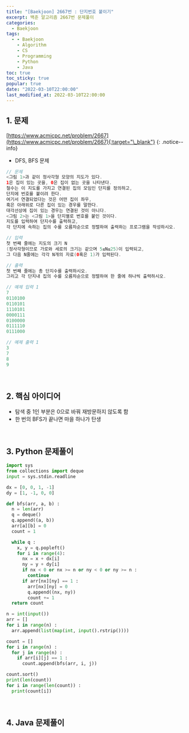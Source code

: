```yaml
---
title: "[Baekjoon] 2667번 : 단지번호 붙이기"
excerpt: 백준 알고리즘 2667번 문제풀이
categories:
  - Baekjoon
tags:
  - - Baekjoon
    - Algorithm
    - CS
    - Programming
    - Python
    - Java
toc: true
toc_sticky: true
popular: true
date: "2022-03-10T22:00:00"
last_modified_at: 2022-03-10T22:00:00
---
```


## 1. 문제

[https://www.acmicpc.net/problem/2667](https://www.acmicpc.net/problem/2667){:target="\_blank"}
{: .notice--info}

- DFS, BFS 문제

```java
// 문제
<그림 1>과 같이 정사각형 모양의 지도가 있다.
1은 집이 있는 곳을, 0은 집이 없는 곳을 나타낸다.
철수는 이 지도를 가지고 연결된 집의 모임인 단지를 정의하고,
단지에 번호를 붙이려 한다.
여기서 연결되었다는 것은 어떤 집이 좌우,
혹은 아래위로 다른 집이 있는 경우를 말한다.
대각선상에 집이 있는 경우는 연결된 것이 아니다.
<그림 2>는 <그림 1>을 단지별로 번호를 붙인 것이다.
지도를 입력하여 단지수를 출력하고,
각 단지에 속하는 집의 수를 오름차순으로 정렬하여 출력하는 프로그램을 작성하시오.

// 입력
첫 번째 줄에는 지도의 크기 N
(정사각형이므로 가로와 세로의 크기는 같으며 5≤N≤25)이 입력되고,
그 다음 N줄에는 각각 N개의 자료(0혹은 1)가 입력된다.

// 출력
첫 번째 줄에는 총 단지수를 출력하시오.
그리고 각 단지내 집의 수를 오름차순으로 정렬하여 한 줄에 하나씩 출력하시오.

// 예제 입력 1
7
0110100
0110101
1110101
0000111
0100000
0111110
0111000

// 예제 출력 1
3
7
8
9
```

<br>

## 2. 핵심 아이디어

- 탐색 중 1인 부분은 0으로 바꿔 재방문하지 않도록 함
- 한 번의 BFS가 끝나면 마을 하나가 탄생

<br>

## 3. Python 문제풀이

```python
import sys
from collections import deque
input = sys.stdin.readline

dx = [0, 0, 1, -1]
dy = [1, -1, 0, 0]

def bfs(arr, a, b) :
  n = len(arr)
  q = deque()
  q.append((a, b))
  arr[a][b] = 0
  count = 1

  while q :
    x, y = q.popleft()
    for i in range(4):
      nx = x + dx[i]
      ny = y + dy[i]
      if nx < 0 or nx >= n or ny < 0 or ny >= n :
        continue
      if arr[nx][ny] == 1 :
        arr[nx][ny] = 0
        q.append((nx, ny))
        count += 1
  return count

n = int(input())
arr = []
for i in range(n) :
  arr.append(list(map(int, input().rstrip())))

count = []
for i in range(n) :
  for j in range(n) :
    if arr[i][j] == 1 :
      count.append(bfs(arr, i, j))

count.sort()
print(len(count))
for i in range(len(count)) :
  print(count[i])
```

<br>

## 4. Java 문제풀이

```java

```
